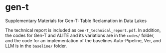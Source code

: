 # gen-t
Supplementary Materials for Gen-T: Table Reclamation in Data Lakes

The technical report is included as `Gen-T_technical_report.pdf`. In addition, the codes for Gen-T and ALITE and its variations are in the `codes/` folder, and the code for an implementation of the baselines Auto-Pipeline, Ver, and LLM is in the `baseline/` folder.
